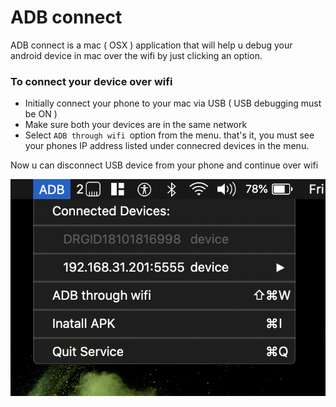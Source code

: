 # ADB connect

ADB connect is a mac ( OSX ) application that will help u debug your android device in mac over the wifi by just clicking an option. 


### To connect your device over wifi
 - Initially connect your phone to your mac via USB  ( USB debugging must be ON )
 - Make sure both your devices are in the same network
 - Select `ADB through wifi `option from the menu. that's it, you must see your phones IP address listed under connecred devices in the menu. 

Now u can disconnect USB device from your phone and continue over wifi


![Screenshot](screenshots/sc1.png)

